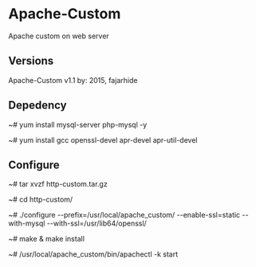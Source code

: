 Apache-Custom 
=============

Apache custom on web server

Versions
--------

Apache-Custom v1.1 by: 2015, fajarhide

Depedency
---------

~# yum install mysql-server php-mysql -y

~# yum install gcc openssl-devel apr-devel apr-util-devel

Configure
---------

~# tar xvzf http-custom.tar.gz

~# cd http-custom/

~# ./configure --prefix=/usr/local/apache_custom/ --enable-ssl=static --with-mysql --with-ssl=/usr/lib64/openssl/

~# make & make install

~# /usr/local/apache_custom/bin/apachectl -k start

